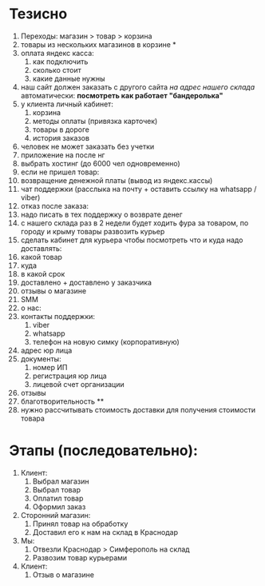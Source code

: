 # Тезисно
1. Переходы: магазин > товар > корзина
2. товары из нескольких магазинов в корзине *
3. оплата яндекс касса:
   1. как подключить
   2. сколько стоит
   3. какие данные нужны
4. наш сайт должен заказать с другого сайта _на адрес нашего склада_ автоматически: **посмотреть как работает "бандеролька"**
6. у клиента личный кабинет:
   1. корзина
   2. методы оплаты (привязка карточек)
   3. товары в дороге
   4. история заказов
7. человек не может заказать без учетки
8. приложение на после нг
9. выбрать хостинг (до 6000 чел одновременно)
10. если не пришел товар:
   1. возвращение денежной платы (вывод из яндекс.кассы)
11. чат поддержки (расслыка на почту + оставить ссылку на whatsapp / viber)
12. отказ после заказа:
   1. надо писать в тех поддержку о возврате денег
13. с нашего склада раз в 2 недели будет ходить фура за товаром, по городу и крыму товары развозить курьер
14. сделать кабинет для курьера чтобы посмотреть что и куда надо доставлять:
   1. какой товар
   2. куда
   3. в какой срок
   4. доставлено + доставлено у заказчика
15. отзывы о магазине
16. SMM
17. о нас:
   1. контакты поддержки:
      1. viber
      2. whatsapp
      3. телефон на новую симку (корпоративную)
   2. адрес юр лица
   3. документы:
      1. номер ИП
      2. регистрация юр лица
      3. лицевой счет организации
   4. отзывы
   5. благотворительность **
18. нужно рассчитывать стоимость доставки для получения стоимости товара


# Этапы (последовательно):
1. Клиент:
   1. Выбрал магазин
   2. Выбрал товар
   3. Оплатил товар
   4. Оформил заказ
2. Сторонний магазин:
   1. Принял товар на обработку
   2. Доставил его к нам на склад в Краснодар
3. Мы:
   1. Отвезли Краснодар > Симферополь на склад
   2. Развозим товар курьерами
4. Клиент:
   1. Отзыв о магазине